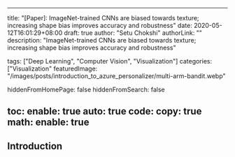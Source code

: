 ---
title: "[Paper]: ImageNet-trained CNNs are biased towards texture; increasing shape bias improves accuracy and robustness"
date: 2020-05-12T16:01:29+08:00
draft: true
author: "Setu Chokshi"
authorLink: ""
description: "ImageNet-trained CNNs are biased towards texture; increasing shape bias improves accuracy and robustness"

tags: ["Deep Learning", "Computer Vision", "Visualization"]
categories: ["Visualization"
featuredImage: "/images/posts/introduction_to_azure_personalizer/multi-arm-bandit.webp"

hiddenFromHomePage: false
hiddenFromSearch: false

toc:
  enable: true
  auto: true
code:
  copy: true
math:
  enable: true
--

## Introduction 

